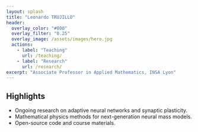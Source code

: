 ```yaml
---
layout: splash
title: "Leonardo TRUJILLO"
header:
  overlay_color: "#000"
  overlay_filter: "0.25"
  overlay_image: /assets/images/hero.jpg
  actions:
    - label: "Teaching"
      url: /teaching/
    - label: "Research"
      url: /research/
excerpt: "Associate Professor in Applied Mathematics, INSA Lyon"
---
```


## Highlights
- Ongoing research on adaptive neural networks and synaptic plasticity.
- Mathematical physics methods for next-generation neural mass models.
- Open-source code and course materials.

